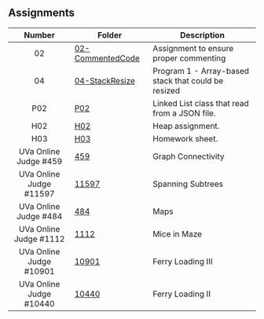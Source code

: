 ## Assignments

| Number | Folder | Description |
| :----: | ------ | ----------- |
|    02    |    [02-CommentedCode](https://github.com/hawkidav000/3013-ALG-Hawkins/tree/master/Assignments/02-CommentedCode)    |       Assignment to ensure proper commenting      |
| 04 | [04-StackResize](https://github.com/hawkidav000/3013-ALG-Hawkins/tree/master/Assignments/04-StackResize) | Program 1 - Array-based stack that could be resized |
| P02 | [P02](https://github.com/hawkidav000/3013-ALG-Hawkins/tree/master/Assignments/P02) | Linked List class that read from a JSON file. |
| H02 | [H02](https://github.com/hawkidav000/3013-ALG-Hawkins/tree/master/Assignments/H02) | Heap assignment. |
| H03 | [H03](https://github.com/hawkidav000/3013-ALG-Hawkins/tree/master/Assignments/H03) | Homework sheet. |
| UVa Online Judge #459 | [459](https://github.com/hawkidav000/3013-ALG-Hawkins/tree/master/Assignments/459) | Graph Connectivity |
| UVa Online Judge #11597 | [11597](https://github.com/hawkidav000/3013-ALG-Hawkins/tree/master/Assignments/11597) | Spanning Subtrees |
| UVa Online Judge #484 | [484](https://github.com/hawkidav000/3013-ALG-Hawkins/tree/master/Assignments/484) | Maps |
| UVa Online Judge #1112 | [1112](https://github.com/hawkidav000/3013-ALG-Hawkins/tree/master/Assignments/1112) | Mice in Maze |
| UVa Online Judge #10901 | [10901](https://github.com/hawkidav000/3013-ALG-Hawkins/tree/master/Assignments/10901) | Ferry Loading III |
| UVa Online Judge #10440 | [10440](https://github.com/hawkidav000/3013-ALG-Hawkins/tree/master/Assignments/10440) | Ferry Loading II |
